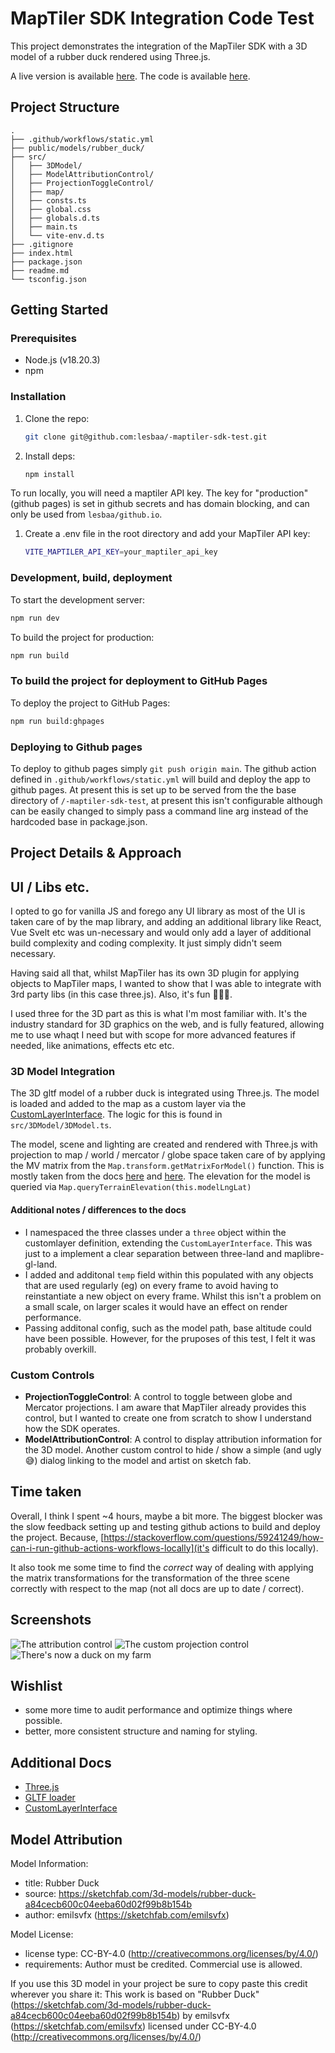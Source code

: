 # MapTiler SDK Integration Code Test

This project demonstrates the integration of the MapTiler SDK with a 3D model of a rubber duck rendered using Three.js.

A live version is available [here](https://lesbaa.github.io/-maptiler-sdk-test/). The code is available [here](https://github.com/lesbaa/-maptiler-sdk-test).

## Project Structure

```
.
├── .github/workflows/static.yml
├── public/models/rubber_duck/
├── src/
│   ├── 3DModel/
│   ├── ModelAttributionControl/
│   ├── ProjectionToggleControl/
│   ├── map/
│   ├── consts.ts
│   ├── global.css
│   ├── globals.d.ts
│   ├── main.ts
│   └── vite-env.d.ts
├── .gitignore
├── index.html
├── package.json
├── readme.md
└── tsconfig.json
```

## Getting Started

### Prerequisites

- Node.js (v18.20.3)
- npm

### Installation

1. Clone the repo:
    ```sh
    git clone git@github.com:lesbaa/-maptiler-sdk-test.git
    ```

2. Install deps:
    ```sh
    npm install
    ```

To run locally, you will need a maptiler API key. The key for "production" (github pages) is set in github secrets and has domain blocking, and can only be used from `lesbaa/github.io`.

1. Create a .env file in the root directory and add your MapTiler API key:
    ```sh
    VITE_MAPTILER_API_KEY=your_maptiler_api_key
    ```

### Development, build, deployment

To start the development server:
```sh
npm run dev
```

To build the project for production:
```sh
npm run build
```

### To build the project for deployment to GitHub Pages

To deploy the project to GitHub Pages:
```sh
npm run build:ghpages
```

### Deploying to Github pages

To deploy to github pages simply `git push origin main`. The github action defined in `.github/workflows/static.yml` will build and deploy the app to github pages. At present this is set up to be served from the the base directory of `/-maptiler-sdk-test`, at present this isn't configurable although can be easily changed to simply pass a command line arg instead of the hardcoded base in package.json.

## Project Details & Approach

## UI / Libs etc.

I opted to go for vanilla JS and forego any UI library as most of the UI is taken care of by the map library, and adding an additional library like React, Vue Svelt etc was un-necessary and would only add a layer of additional build complexity and coding complexity. It just simply didn't seem necessary.

Having said all that, whilst MapTiler has its own 3D plugin for applying objects to MapTiler maps, I wanted to show that I was able to integrate with 3rd party libs (in this case three.js). Also, it's fun 🤷🏼‍♂️.

I used three for the 3D part as this is what I'm most familiar with. It's the industry standard for 3D graphics on the web, and is fully featured, allowing me to use whaqt I need but with scope for more advanced features if needed, like animations, effects etc etc.

### 3D Model Integration

The 3D gltf model of a rubber duck is integrated using Three.js. The model is loaded and added to the map as a custom layer via the [CustomLayerInterface](https://maplibre.org/maplibre-gl-js/docs/API/interfaces/CustomLayerInterface/). The logic for this is found in `src/3DModel/3DModel.ts`.

The model, scene and lighting are created and rendered with Three.js with projection to map / world / mercator / globe space taken care of by applying the MV matrix from the `Map.transform.getMatrixForModel()` function. This is mostly taken  from the docs [here](https://maplibre.org/maplibre-gl-js/docs/API/interfaces/CustomLayerInterface/) and [here](https://maplibre.org/maplibre-gl-js/docs/examples/add-3d-model/). The elevation for the model is queried via `Map.queryTerrainElevation(this.modelLngLat)`

#### Additional notes / differences to the docs
- I namespaced the three classes under a `three` object within the customlayer definition, extending the `CustomLayerInterface`. This was just to a implement a clear separation between three-land and maplibre-gl-land.
- I added and additonal `temp` field within this populated with any objects that are used regularly (eg) on every frame to avoid having to reinstantiate a new object on every frame. Whilst this isn't a problem on a small scale, on larger scales it would have an effect on render performance.
- Passing additonal config, such as the model path, base altitude could have been possible. However, for the pruposes of this test, I felt it was probably overkill.

### Custom Controls

- **ProjectionToggleControl**: A control to toggle between globe and Mercator projections. I am aware that MapTiler already provides this control, but I wanted to create one from scratch to show I understand how the SDK operates.
- **ModelAttributionControl**: A control to display attribution information for the 3D model. Another custom control to hide / show a simple (and ugly 😅) dialog linking to the model and artist on sketch fab.

## Time taken

Overall, I think I spent ~4 hours, maybe a bit more. The biggest blocker was the slow feedback setting up and testing github actions to build and deploy the project. Because, [https://stackoverflow.com/questions/59241249/how-can-i-run-github-actions-workflows-locally](it's difficult to do this locally).

It also took me some time to find the _correct_ way of dealing with applying the matrix transformations for the transformation of the three scene correctly with respect to the map (not all docs are up to date / correct).

## Screenshots

![The attribution control](docs/attr-control.png)
![The custom projection control](docs/proj-control.png)
![There's now a duck on my farm](docs/duck-on-my-farm.png)

## Wishlist

- some more time to audit performance and optimize things where possible.
- better, more consistent structure and naming for styling.

## Additional Docs
- [Three.js](https://threejs.org/docs/)
- [GLTF loader](https://threejs.org/docs/index.html?q=gltf#examples/en/loaders/GLTFLoader)
- [CustomLayerInterface](https://maplibre.org/maplibre-gl-js/docs/API/interfaces/CustomLayerInterface/)

## Model Attribution

Model Information:
* title:	Rubber Duck
* source:	https://sketchfab.com/3d-models/rubber-duck-a84cecb600c04eeba60d02f99b8b154b
* author:	emilsvfx (https://sketchfab.com/emilsvfx)

Model License:
* license type:	CC-BY-4.0 (http://creativecommons.org/licenses/by/4.0/)
* requirements:	Author must be credited. Commercial use is allowed.

If you use this 3D model in your project be sure to copy paste this credit wherever you share it:
This work is based on "Rubber Duck" (https://sketchfab.com/3d-models/rubber-duck-a84cecb600c04eeba60d02f99b8b154b) by emilsvfx (https://sketchfab.com/emilsvfx) licensed under CC-BY-4.0 (http://creativecommons.org/licenses/by/4.0/)

